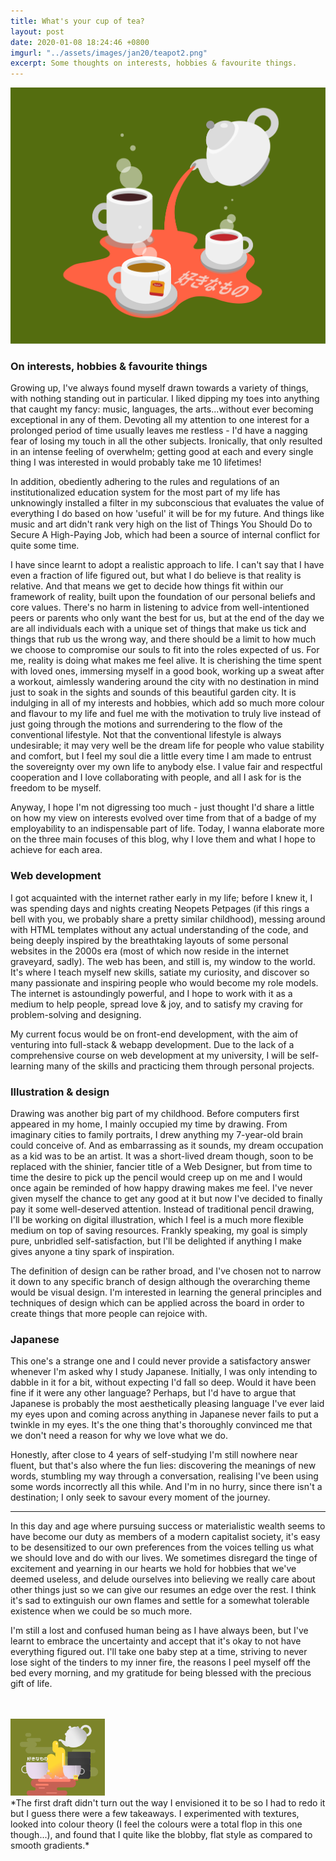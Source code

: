 ```yaml
---
title: What's your cup of tea?
layout: post
date: 2020-01-08 18:24:46 +0800
imgurl: "../assets/images/jan20/teapot2.png"
excerpt: Some thoughts on interests, hobbies & favourite things.
---
```


<div class="post-img"><img src="/assets/images/jan20/teapot2.png" /></div>

<h3>On interests, hobbies & favourite things</h3>

Growing up, I've always found myself drawn towards a variety of things, with nothing standing out in particular. I liked dipping my toes into anything that caught my fancy: music, languages, the arts...without ever becoming exceptional in any of them. Devoting all my attention to one interest for a prolonged period of time usually leaves me restless - I'd have a nagging fear of losing my touch in all the other subjects. Ironically, that only resulted in an intense feeling of overwhelm; getting good at each and every single thing I was interested in would probably take me 10 lifetimes!

In addition, obediently adhering to the rules and regulations of an institutionalized education system for the most part of my life has unknowingly installed a filter in my subconscious that evaluates the value of everything I do based on how 'useful' it will be for my future. And things like music and art didn't rank very high on the list of Things You Should Do to Secure A High-Paying Job, which had been a source of internal conflict for quite some time.

I have since learnt to adopt a realistic approach to life. I can't say that I have even a fraction of life figured out, but what I do believe is that reality is relative. And that means we get to decide how things fit within our framework of reality, built upon the foundation of our personal beliefs and core values. There's no harm in listening to advice from well-intentioned peers or parents who only want the best for us, but at the end of the day we are all individuals each with a unique set of things that make us tick and things that rub us the wrong way, and there should be a limit to how much we choose to compromise our souls to fit into the roles expected of us. For me, reality is doing what makes me feel alive. It is cherishing the time spent with loved ones, immersing myself in a good book, working up a sweat after a workout, aimlessly wandering around the city with no destination in mind just to soak in the sights and sounds of this beautiful garden city. It is indulging in all of my interests and hobbies, which add so much more colour and flavour to my life and fuel me with the motivation to truly live instead of just going through the motions and surrendering to the flow of the conventional lifestyle. Not that the conventional lifestyle is always undesirable; it may very well be the dream life for people who value stability and comfort, but I feel my soul die a little every time I am made to entrust the sovereignty over my own life to anybody else. I value fair and respectful cooperation and I love collaborating with people, and all I ask for is the freedom to be myself.

Anyway, I hope I'm not digressing too much - just thought I'd share a little on how my view on interests evolved over time from that of a badge of my employability to an indispensable part of life. Today, I wanna elaborate more on the three main focuses of this blog, why I love them and what I hope to achieve for each area.

<h3>Web development</h3>
I got acquainted with the internet rather early in my life; before I knew it, I was spending days and nights creating Neopets Petpages (if this rings a bell with you, we probably share a pretty similar childhood), messing around with HTML templates without any actual understanding of the code, and being deeply inspired by the breathtaking layouts of some personal websites in the 2000s era (most of which now reside in the internet graveyard, sadly). The web has been, and still is, my window to the world. It's where I teach myself new skills, satiate my curiosity, and discover so many passionate and inspiring people who would become my role models. The internet is astoundingly powerful, and I hope to work with it as a medium to help people, spread love & joy, and to satisfy my craving for problem-solving and designing.

My current focus would be on front-end development, with the aim of venturing into full-stack & webapp development. Due to the lack of a comprehensive course on web development at my university, I will be self-learning many of the skills and practicing them through personal projects.

<h3>Illustration & design</h3>
Drawing was another big part of my childhood. Before computers first appeared in my home, I mainly occupied my time by drawing. From imaginary cities to family portraits, I drew anything my 7-year-old brain could conceive of. And as embarrassing as it sounds, my dream occupation as a kid was to be an artist. It was a short-lived dream though, soon to be replaced with the shinier, fancier title of a Web Designer, but from time to time the desire to pick up the pencil would creep up on me and I would once again be reminded of how happy drawing makes me feel. I've never given myself the chance to get any good at it but now I've decided to finally pay it some well-deserved attention. Instead of traditional pencil drawing, I'll be working on digital illustration, which I feel is a much more flexible medium on top of saving resources. Frankly speaking, my goal is simply pure, unbridled self-satisfaction, but I'll be delighted if anything I make gives anyone a tiny spark of inspiration.

The definition of design can be rather broad, and I've chosen not to narrow it down to any specific branch of design although the overarching theme would be visual design. I'm interested in learning the general principles and techniques of design which can be applied across the board in order to create things that more people can rejoice with.

<h3>Japanese</h3>
This one's a strange one and I could never provide a satisfactory answer whenever I'm asked why I study Japanese. Initially, I was only intending to dabble in it for a bit, without expecting I'd fall so deep. Would it have been fine if it were any other language? Perhaps, but I'd have to argue that Japanese is probably the most aesthetically pleasing language I've ever laid my eyes upon and coming across anything in Japanese never fails to put a twinkle in my eyes. It's the one thing that's thoroughly convinced me that we don't need a reason for why we love what we do.

Honestly, after close to 4 years of self-studying I'm still nowhere near fluent, but that's also where the fun lies: discovering the meanings of new words, stumbling my way through a conversation, realising I've been using some words incorrectly all this while. And I'm in no hurry, since there isn't a destination; I only seek to savour every moment of the journey.

<hr>
In this day and age where pursuing success or materialistic wealth seems to have become our duty as members of a modern capitalist society, it's easy to be desensitized to our own preferences from the voices telling us what we should love and do with our lives. We sometimes disregard the tinge of excitement and yearning in our hearts we hold for hobbies that we've deemed useless, and delude ourselves into believing we really care about other things just so we can give our resumes an edge over the rest. I think it's sad to extinguish our own flames and settle for a somewhat tolerable existence when we could be so much more.

I'm still a lost and confused human being as I have always been, but I've learnt to embrace the uncertainty and accept that it's okay to not have everything figured out. I'll take one baby step at a time, striving to never lose sight of the tinders to my inner fire, the reasons I peel myself off the bed every morning, and my gratitude for being blessed with the precious gift of life.
<br><br>
<br>

<!-- images -->

<div class="post-img" style="width:30%"><img src="/assets/images/jan20/teapot.png" /></div>
*The first draft didn't turn out the way I envisioned it to be so I had to redo it but I guess there were a few takeaways. I experimented with textures, looked into colour theory (I feel the colours were a total flop in this one though...), and found that I quite like the blobby, flat style as compared to smooth gradients.*
